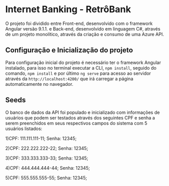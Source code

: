 # Internet Banking - RetrôBank
 
O projeto foi dividido entre Front-end, desenvolvido com o framework Angular versão 9.1.1. e Back-end, desenvolvido em linguagem C#, através de um projeto monolítico, através da criação e consumo de uma Azure API.  
 
## Configuração e Inicialização do projeto
 
Para configuração inicial do projeto é necessário ter o framework Angular instalado, para isso no terminal executar a CLI, `npm install`,  seguido do comando,  `npm install` e por último `ng serve` para acesso ao servidor através da `http://localhost:4200/` que irá carregar a página automaticamente no navegador.
 
## Seeds
O banco de dados da API foi populado e inicializado com informações de usuários que podem ser testados através dos seguintes CPF e senha a serem preenchidos em seus respectivos campos do sistema com 5 usuários listados:

1)CPF: 111.111.111-11;
  Senha: 12345;
 
2)CPF: 222.222.222-22;
  Senha: 12345;
 
3)CPF: 333.333.333-33;
  Senha: 12345;
 
4)CPF: 444.444.444-44;
  Senha: 12345;

5)CPF: 555.555.555-55;
  Senha: 12345;
